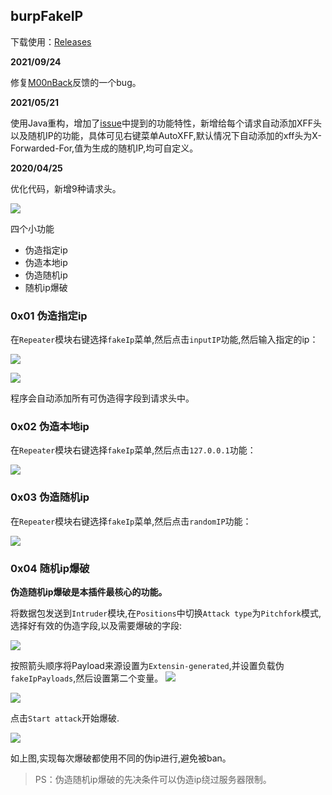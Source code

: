 ## burpFakeIP

下载使用：[Releases](https://github.com/TheKingOfDuck/burpFakeIP/releases/tag/1.0)

**2021/09/24**

修复[M00nBack](https://github.com/M00nBack)反馈的一个bug。


**2021/05/21**

使用Java重构，增加了[issue](https://github.com/TheKingOfDuck/burpFakeIP/issues/8)中提到的功能特性，新增给每个请求自动添加XFF头以及随机IP的功能，具体可见右键菜单AutoXFF,默认情况下自动添加的xff头为X-Forwarded-For,值为生成的随机IP,均可自定义。

**2020/04/25**

优化代码，新增9种请求头。


![](https://github.com/TheKingOfDuck/BurpFakeIP/blob/master/images/15597179485863.png)



四个小功能

* 伪造指定ip
* 伪造本地ip
* 伪造随机ip
* 随机ip爆破

### 0x01 伪造指定ip

在`Repeater`模块右键选择`fakeIp`菜单,然后点击`inputIP`功能,然后输入指定的ip：

![](https://github.com/TheKingOfDuck/BurpFakeIP/blob/master/images/15597184839805.png)


![](https://github.com/TheKingOfDuck/BurpFakeIP/blob/master/images/15597185444300.png)

程序会自动添加所有可伪造得字段到请求头中。

### 0x02 伪造本地ip

在`Repeater`模块右键选择`fakeIp`菜单,然后点击`127.0.0.1`功能：

![](https://github.com/TheKingOfDuck/BurpFakeIP/blob/master/images/15597186627939.png)

### 0x03 伪造随机ip

在`Repeater`模块右键选择`fakeIp`菜单,然后点击`randomIP`功能：

![](https://github.com/TheKingOfDuck/BurpFakeIP/blob/master/images/15597187304576.png)


### 0x04 随机ip爆破

**伪造随机ip爆破是本插件最核心的功能。**

将数据包发送到`Intruder`模块,在`Positions`中切换`Attack type`为`Pitchfork`模式,选择好有效的伪造字段,以及需要爆破的字段:

![](https://github.com/TheKingOfDuck/BurpFakeIP/blob/master/images/15597190596991.png)

按照箭头顺序将Payload来源设置为`Extensin-generated`,并设置负载伪`fakeIpPayloads`,然后设置第二个变量。
![](https://github.com/TheKingOfDuck/BurpFakeIP/blob/master/images/15597191239161.png)


![](https://github.com/TheKingOfDuck/BurpFakeIP/blob/master/images/15597192426317.png)

点击`Start attack`开始爆破.

![](https://github.com/TheKingOfDuck/BurpFakeIP/blob/master/images/15597193222287.png)

如上图,实现每次爆破都使用不同的伪ip进行,避免被ban。

> PS：伪造随机ip爆破的先决条件可以伪造ip绕过服务器限制。

